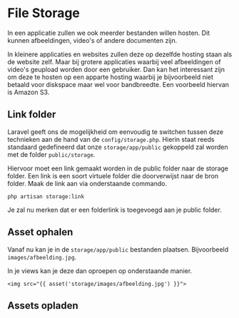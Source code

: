 # File Storage

In een applicatie zullen we ook meerder bestanden willen hosten. Dit kunnen afbeeldingen, video's of andere documenten zijn.

In kleinere applicaties en websites zullen deze op dezelfde hosting staan als de website zelf. Maar bij grotere applicaties waarbij veel afbeeldingen of video's geupload worden door een gebruiker. Dan kan het interessant zijn om deze te hosten op een apparte hosting waarbij je bijvoorbeeld niet betaald voor diskspace maar wel voor bandbreedte. Een voorbeeld hiervan is Amazon S3.

## Link folder

Laravel geeft ons de mogelijkheid om eenvoudig te switchen tussen deze technieken aan de hand van de `config/storage.php`. Hierin staat reeds standaard gedefineerd dat onze `storage/app/public` gekoppeld zal worden met de folder `public/storage`.

Hiervoor moet een link gemaakt worden in de public folder naar de storage folder. Een link is een soort virtuele folder die doorverwijst naar de bron folder. Maak de link aan via onderstaande commando.

```
php artisan storage:link
```

Je zal nu merken dat er een folderlink is toegevoegd aan je public folder.

## Asset ophalen

Vanaf nu kan je in de `storage/app/public` bestanden plaatsen. Bijvoorbeeld `images/afbeelding.jpg`.

In je views kan je deze dan oproepen op onderstaande manier.

```
<img src="{{ asset('storage/images/afbeelding.jpg') }}">
```

## Assets opladen

